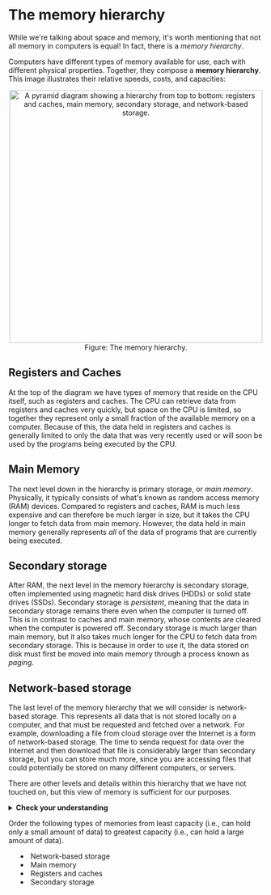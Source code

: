 # The memory hierarchy 

While we're talking about space and memory, it's worth mentioning that not all memory in computers is equal! In fact, there is a *memory hierarchy*.

Computers have different types of memory available for use, each with different physical properties. Together, they compose a __memory hierarchy__. This image illustrates their relative speeds, costs, and capacities:

<center>
<img
  src="/images/week-01/memory-hierarchy.png"
  alt="A pyramid diagram showing a hierarchy from top to bottom: registers and caches, main memory, secondary storage, and network-based storage."
  style="width:500px;" />
</center>

<figcaption align="center">Figure: The memory hierarchy.</figcaption>

## Registers and Caches

At the top of the diagram we have types of memory that reside on the CPU itself, such as registers and caches. The CPU can retrieve data from registers and caches very quickly, but space on the CPU is limited, so together they represent only a small fraction of the available memory on a computer. Because of this, the data held in registers and caches is generally limited to only the data that was very recently used or will soon be used by the programs being executed by the CPU.

## Main Memory

The next level down in the hierarchy is primary storage, or *main memory*. Physically, it typically consists of what's known as random access memory (RAM) devices. Compared to registers and caches, RAM is much less expensive and can therefore be much larger in size, but it takes the CPU longer to fetch data from main memory. However, the data held in main memory generally represents *all* of the data of programs that are currently being executed.

## Secondary storage

After RAM, the next level in the memory hierarchy is secondary storage, often implemented using magnetic hard disk drives (HDDs) or solid state drives (SSDs). Secondary storage is *persistent*, meaning that the data in secondary storage remains there even when the computer is turned off. This is in contrast to caches and main memory, whose contents are cleared when the computer is powered off. Secondary storage is much larger than main memory, but it also takes much longer for the CPU to fetch data from secondary storage. This is because in order to use it, the data stored on disk must first be moved into main memory through a process known as *paging*.

## Network-based storage

The last level of the memory hierarchy that we will consider is network-based storage. This represents all data that is not stored locally on a computer, and that must be requested and fetched over a network. For example, downloading a file from cloud storage over the Internet is a form of network-based storage. The time to senda request for data over the Internet and then download that file is considerably larger than secondary storage, but you can store much more, since you are accessing files that could potentially be stored on many different computers, or servers.

There are other levels and details within this hierarchy that we have not touched on, but this view of memory is sufficient for our purposes.

<details>
<summary>
<b>Check your understanding</b>

Order the following types of memories from least capacity (i.e., can hold only a small amount of data) to greatest capacity (i.e., can hold a large amount of data).

- Network-based storage
- Main memory
- Registers and caches
- Secondary storage

</summary>

<b>Answer.</b> In order from smallest to largest capacity: registers and caches, main memory, secondary storage, network-based storage. This is also the ordering of the fastest to slowest types of memory.

</details>
